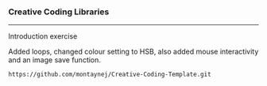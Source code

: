 ### Creative Coding Libraries
---
Introduction exercise

Added loops, changed colour setting to HSB, also added mouse interactivity and an image save function.

```
https://github.com/montaynej/Creative-Coding-Template.git
```
